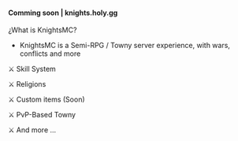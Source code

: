 #### Comming soon | knights.holy.gg

¿What is KnightsMC?

- KnightsMC is a Semi-RPG / Towny server experience, with wars, conflicts and more

⚔️ Skill System

⚔️ Religions

⚔️ Custom items (Soon)

⚔️ PvP-Based Towny

⚔️ And more ...
